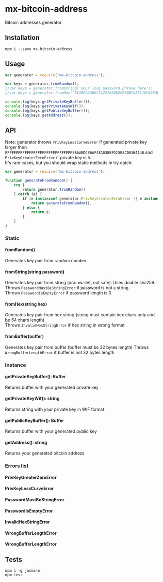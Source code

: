 # mx-bitcoin-address
Bitcoin addresses generator


## Installation

    npm i --save mx-bitcoin-address
    
## Usage
    
```js
var generator = require('mx-bitcoin-address');

var keys = generator.fromRandom();
//var keys = generator.fromString('your long password phrase here');
//var keys = generator.fromHex('0C28FCA386C7A227600B2FE50B7CAE11EC86D3BF1FBE471BE89827E19D72AA1D');

console.log(keys.getPrivateKeyBuffer());
console.log(keys.getPrivateKeyWif());
console.log(keys.getPublicKeyBuffer());
console.log(keys.getAddress());
```
    
## API
Note: generator throws `PrivKeyLessCurveError` if generated private key larger then  
`FFFFFFFFFFFFFFFFFFFFFFFFFFFFFFFEBAAEDCE6AF48A03BBFD25E8CD0364140` and `PrivKeyGreaterZeroError` if private key is `0`.   
It's rare cases, but you should wrap static methods in try catch:

```js
var generator = require('mx-bitcoin-address');

function generateFromRandom() {
    try {
        return generator.fromRandom()
    } catch (e) {
        if (e instanceof generator.PrivKeyGreaterZeroError || e instanceof generator.PrivKeyLessCurveError) {
            return generateFromRandom();
        } else {
            return e;        
        }
    }
}
```

### Static

#### fromRandom()

Generates key pair from random number

#### fromString(string password)

Generates key pair from string (brainwallet, not safe). Uses double sha256.  
Throws `PasswordMustBeStringError` if password is not a string.  
Throws `PasswordIsEmptyError` if password length is 0.

#### fromHex(string hex)

Generates key pair from hex string (string must contain hex chars only and be 64 chars length)  
Throws `InvalidHexStringError` if hex string in wrong format

#### fromBuffer(buffer)

Generates key pair from buffer (buffer must be 32 bytes length)
Throws `WrongBufferLengthError` if buffer is not 32 bytes length

### Instance

#### getPrivateKeyBuffer(): Buffer

Returns buffer with your generated private key

#### getPrivateKeyWif(): string

Returns string with your private key in WIF format

#### getPublicKeyBuffer(): Buffer

Returns buffer with your generated public key

#### getAddress(): string

Returns your generated bitcoin address

### Errors list

#### PrivKeyGreaterZeroError
 
#### PrivKeyLessCurveError

#### PasswordMustBeStringError

#### PasswordIsEmptyError

#### InvalidHexStringError

#### WrongBufferLengthError

#### WrongBufferLengthError

## Tests
    npm i -g jasmine
    npm test
